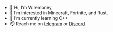 - 👋 Hi, I’m Wiremoney,
- 👀 I’m interested in Minecraft, Fortnite, and Rust.
- 🌱 I’m currently learning C++
- 📫 Reach me on [telegram](https://t.me/wir3money) or [Discord](https://discord.com/users/1183181983908646913)
